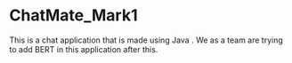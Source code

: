 # ChatMate_Mark1

This is a chat application that is made using Java . We as a team are trying to add BERT in this application after this.
